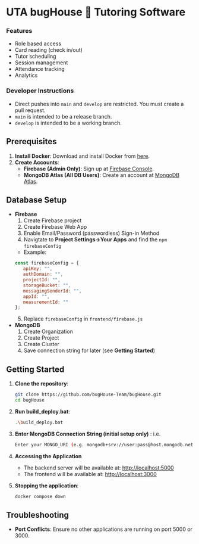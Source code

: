 # UTA bugHouse 🐞 Tutoring Software

### Features
- Role based access
- Card reading (check in/out)
- Tutor scheduling
- Session management
- Attendance tracking
- Analytics

### Developer Instructions
- Direct pushes into `main` and `develop` are restricted. You must create a pull request.
- `main` is intended to be a release branch.
- `develop` is intended to be a working branch.

## Prerequisites

1. **Install Docker**: Download and install Docker from [here](https://www.docker.com/).
2. **Create Accounts**:
   - **Firebase (Admin Only)**: Sign up at [Firebase Console](https://console.firebase.google.com/u/0/).
   - **MongoDB Atlas (All DB Users)**: Create an account at [MongoDB Atlas](https://cloud.mongodb.com/).

## Database Setup

- **Firebase**
   1. Create Firebase project
   2. Create Firebase Web App
   3. Enable Email/Password (passwordless) Sign-in Method
   4. Navigtate to **Project Settings->Your Apps** and find the `npm` `firebaseConfig`
   - Example:
   ```js
   const firebaseConfig = {
      apiKey: "",
      authDomain: "",
      projectId: "",
      storageBucket: "",
      messagingSenderId: "",
      appId: "",
      measurementId: ""
   };
   ```
   5. Replace `firebaseConfig` in `frontend/firebase.js`
- **MongoDB**
   1. Create Organization
   2. Create Project
   3. Create Cluster
   4. Save connection string for later (see **Getting Started**)


## Getting Started

1. **Clone the repository**:

   ```bash
   git clone https://github.com/bugHouse-Team/bugHouse.git
   cd bugHouse
   ```

2. **Run build_deploy.bat**:

   ```bash
   .\build_deploy.bat
   ```

3. **Enter MongoDB Connection String (initial setup only)** :
   i.e.
   ```bash
   Enter your MONGO_URI (e.g. mongodb+srv://user:pass@host.mongodb.net/): mongodb+srv://testuser:pass123@users.gywhgfy.mongodb.net/
   ```

4. **Accessing the Application**
   - The backend server will be available at: [http://localhost:5000](http://localhost:5000)
   - The frontend will be available at: [http://localhost:3000](http://localhost:3000)

5. **Stopping the application**:

   ```bash
   docker compose down
   ```

## Troubleshooting

- **Port Conflicts**: Ensure no other applications are running on port 5000 or 3000.

